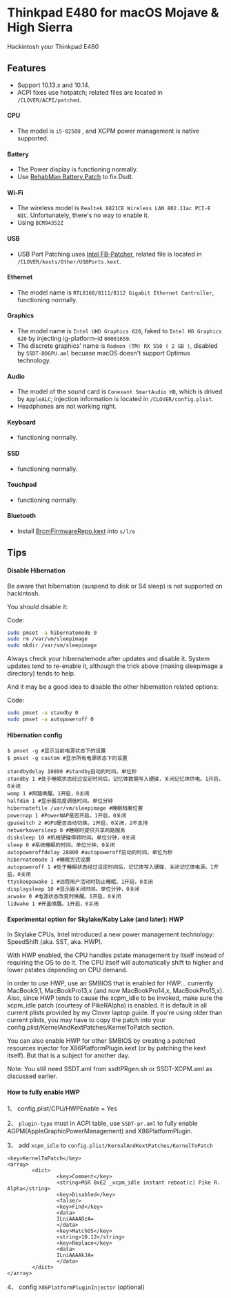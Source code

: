# Thinkpad E480 for macOS Mojave & High Sierra

Hackintosh your Thinkpad E480

## Features

* Support 10.13.x and 10.14.
* ACPI fixes use hotpatch; related files are located in `/CLOVER/ACPI/patched`.

#### CPU
* The model is `i5-8250U` , and XCPM power management is native supported. 

#### Battery
* The Power display is functioning normally.
* Use [RehabMan Battery Patch](https://github.com/RehabMan/Laptop-DSDT-Patch/blob/master/battery/battery_Lenovo-X230i.txt) to fix Dsdt.

#### Wi-Fi
* The wireless model is `Realtek 8821CE Wireless LAN 802.11ac PCI-E NIC`. Unfortunately, there's no way to enable it. 
* Using `BCM94352Z`

#### USB
* USB Port Patching uses [Intel FB-Patcher](https://www.tonymacx86.com/threads/release-intel-fb-patcher-v1-4-1.254559), related file is located in `/CLOVER/kexts/Other/USBPorts.kext`.

#### Ethernet
* The model name is `RTL8168/8111/8112 Gigabit Ethernet Controller`, functioning normally.

#### Graphics
* The model name is `Intel UHD Graphics 620`, faked to `Intel HD Graphics 620` by injecting ig-platform-id `00001659`.
* The discrete graphics' name is `Radeon (TM) RX 550 ( 2 GB )`, disabled by `SSDT-DDGPU.aml` becuase macOS doesn't support Optimus technology.

#### Audio
* The model of the sound card is `Conexant SmartAudio HD`, which is drived by `AppleALC`; injection information is located in `/CLOVER/config.plist`. 
* Headphones are not working right.

#### Keyboard
* functioning normally.

#### SSD
* functioning normally.

#### Touchpad
* functioning normally.

#### Bluetooth
* Install [BrcmFirmwareRepo.kext](https://bitbucket.org/RehabMan/os-x-brcmpatchram/downloads/) into `s/l/e`

## Tips

#### Disable Hibernation

Be aware that hibernation (suspend to disk or S4 sleep) is not supported on hackintosh.

You should disable it:

Code:

```bash
sudo pmset -a hibernatemode 0
sudo rm /var/vm/sleepimage
sudo mkdir /var/vm/sleepimage
```

Always check your hibernatemode after updates and disable it. System updates tend to re-enable it, although the trick above (making sleepimage a directory) tends to help.

And it may be a good idea to disable the other hibernation related options:

Code:

```bash
sudo pmset -a standby 0
sudo pmset -a autopoweroff 0
```

#### Hibernation config

```
$ pmset -g #显示当前电源状态下的设置
$ pmset -g custom #显示所有电源状态下的设置

standbydelay 10800 #standby启动的时间。单位秒
standby 1 #处于睡眠状态经过设定时间后，记忆体数据写入硬碟，关闭记忆体供电。1开启，0关闭
womp 1 #网路唤醒。1开启，0关闭
halfdim 1 #显示器亮度调低时间。单位分钟
hibernatefile /var/vm/sleepimage #睡眠档案位置
powernap 1 #PowerNAP是否开启。1开启，0关闭
gpuswitch 2 #GPU是否自动切换。1开启，0关闭，2不支持
networkoversleep 0 #睡眠时提供共享网路服务
disksleep 10 #机械硬碟停转时间。单位分钟，0关闭
sleep 0 #系统睡眠的时间。单位分钟，0关闭
autopoweroffdelay 28800 #autopoweroff启动的时间，单位为秒
hibernatemode 3 #睡眠方式设置
autopoweroff 1 #处于睡眠状态经过设定时间后，记忆体写入硬碟，关闭记忆体电源。1开启，0关闭
ttyskeepawake 1 #远程用户活动时防止睡眠。1开启，0关闭
displaysleep 10 #显示器关闭时间。单位分钟，0关闭
acwake 0 #电源状态改变时唤醒。1开启，0关闭
lidwake 1 #开盖唤醒。1开启，0关闭
```

#### Experimental option for Skylake/Kaby Lake (and later): HWP

In Skylake CPUs, Intel introduced a new power management technology: SpeedShift (aka. SST, aka. HWP).

With HWP enabled, the CPU handles pstate management by itself instead of requiring the OS to do it. The CPU itself will automatically shift to higher and lower pstates depending on CPU demand.

In order to use HWP, use an SMBIOS that is enabled for HWP... currently MacBook9,1, MacBookPro13,x (and now MacBookPro14,x, MacBookPro15,x). Also, since HWP tends to cause the xcpm_idle to be invoked, make sure the xcpm_idle patch (courtesy of PikeRAlpha) is enabled. It is default in all current plists provided by my Clover laptop guide. If you're using older than current plists, you may have to copy the patch into your config.plist/KernelAndKextPatches/KernelToPatch section.

You can also enable HWP for other SMBIOS by creating a patched resources injector for X86PlatformPlugin.kext (or by patching the kext itself). But that is a subject for another day.

Note: You still need SSDT.aml from ssdtPRgen.sh or SSDT-XCPM.aml as discussed earlier.

#### How to fully enable HWP

1、 config.plist/CPU/HWPEnable = Yes

2、 `plugin-type` must in ACPI table, use `SSDT-pr.aml` to fully enable AGPM(AppleGraphicPowerManagement) and X86PlatformPlugin.

3、 add `xcpm_idle` to `config.plist/KernalAndKextPatches/KernelToPatch`

```
<key>KernelToPatch</key>
<array>
        <dict>
                <key>Comment</key>
                <string>MSR 0xE2 _xcpm_idle instant reboot(c) Pike R. Alpha</string>
                <key>Disabled</key>
                <false/>
                <key>Find</key>
                <data>
                ILniAAAADzA=
                </data>
                <key>MatchOS</key>
                <string>10.12</string>
                <key>Replace</key>
                <data>
                ILniAAAAkJA=
                </data>
        </dict>
</array>
```

4、 config `X86PlatformPluginInjector` (optional)





